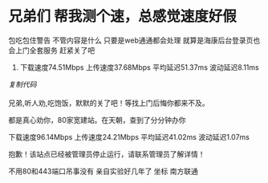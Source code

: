 # 兄弟们 帮我测个速，总感觉速度好假


包吃包住警告 不管内容是什么 只要是web通通都会处理 就算是海康后台登录页也会上门全套服务 赶紧关了吧

<div class="blockcode"><div id="code_SqI"><ol><li>下载速度74.51Mbps 上传速度37.68Mbps 平均延迟51.37ms 波动延迟8.11ms</ol></div><em onclick="copycode($('code_SqI'));">复制代码</em></div><br />
兄弟,听人劝,吃饱饭，默默的关了吧！等找上门后悔你都来不及。

都是真心劝你，80家宽建站。在天朝，查到了分分钟办你

下载速度96.14Mbps 上传速度24.21Mbps 平均延迟41.02ms 波动延迟1.07ms

抱歉！该站点已经被管理员停止运行，请联系管理员了解详情！

不用80和443端口吊事没有 亲自实验好几年了 坐标 南方联通
